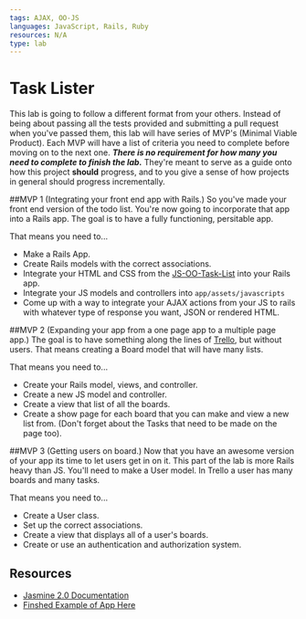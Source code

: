 ```yaml
---
tags: AJAX, OO-JS
languages: JavaScript, Rails, Ruby
resources: N/A
type: lab
---
```


# Task Lister
This lab is going to follow a different format from your others.  Instead of being about passing all the tests provided and submitting a pull request when you've passed them, this lab will have series of MVP's (Minimal Viable Product).  Each MVP will have a list of criteria you need to complete before moving on to the next one.  ___There is no requirement for how many you need to complete to finish the lab.___  They're meant to serve as a guide onto how this project __should__ progress, and to you give a sense of how projects in general should progress incrementally.

##MVP 1 (Integrating your front end app with Rails.)
So you've made your front end version of the todo list. You're now going to incorporate that app into a Rails app.  The goal is to have a fully functioning, persitable app.  

That means you need to...
- Make a Rails App.
- Create Rails models with the correct associations.
- Integrate your HTML and CSS from the [JS-OO-Task-List](https://github.com/flatiron-school-students/js-oo-task-list-ruby-005) into your Rails app.
- Integrate your JS models and controllers into `app/assets/javascripts`
- Come up with a way to integrate your AJAX actions from your JS to rails with whatever type of response you want, JSON or rendered HTML.

##MVP 2 (Expanding your app from a one page app to a multiple page app.)
The goal is to have something along the lines of [Trello](https://trello.com/), but without users.  That means creating a Board model that will have many lists.

That means you need to...
- Create your Rails model, views, and controller.
- Create a new JS model and controller.
- Create a view that list of all the boards.
- Create a show page for each board that you can make and view a new list from. (Don't forget about the Tasks that need to be made on the page too).

##MVP 3 (Getting users on board.)
Now that you have an awesome version of your app its time to let users get in on it.  This part of the lab is more Rails heavy than JS.  You'll need to make a User model.  In Trello a user has many boards and many tasks.

That means you need to...
- Create a User class.
- Set up the correct associations.
- Create a view that displays all of a user's boards.
- Create or use an authentication and authorization system.


## Resources

 * [Jasmine 2.0 Documentation](http://jasmine.github.io/2.0/introduction.html)
 * [Finshed Example of App Here](http://flatiron-school-curriculum.github.io/js-oo-task-list/)